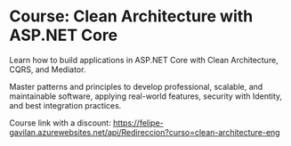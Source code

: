 # Course: Clean Architecture with ASP.NET Core
Learn how to build applications in ASP.NET Core with Clean Architecture, CQRS, and Mediator.

Master patterns and principles to develop professional, scalable, and maintainable software, applying real-world features, security with Identity, and best integration practices.

Course link with a discount: https://felipe-gavilan.azurewebsites.net/api/Redireccion?curso=clean-architecture-eng
